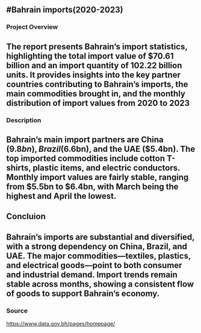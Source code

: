 #Bahrain imports(2020-2023)
---
### Project Overview
The report presents Bahrain’s import statistics, highlighting the total import value of $70.61 billion and an import quantity of 102.22 billion units. It provides insights into the key partner countries contributing to Bahrain’s imports, the main commodities brought in, and the monthly distribution of import values from 2020 to 2023
---
### Description
Bahrain’s main import partners are China ($9.8bn), Brazil ($6.6bn), and the UAE ($5.4bn). The top imported commodities include cotton T-shirts, plastic items, and electric conductors. Monthly import values are fairly stable, ranging from $5.5bn to $6.4bn, with March being the highest and April the lowest.
---
## Concluion
Bahrain’s imports are substantial and diversified, with a strong dependency on China, Brazil, and UAE. The major commodities—textiles, plastics, and electrical goods—point to both consumer and industrial demand. Import trends remain stable across months, showing a consistent flow of goods to support Bahrain’s economy.
---
### Source
https://www.data.gov.bh/pages/homepage/

